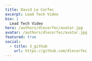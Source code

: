 ```yaml
---
title: David Le Corfec
excerpt: Lead Tech Video
bio: | 
  Lead Tech Video
hero: /authors/dlecorfec/avatar.jpg
avatar: /authors/dlecorfec/avatar.jpg
featured: true
social:
  - title: 3_github
    url: https://github.com/dlecorfec
---
```


